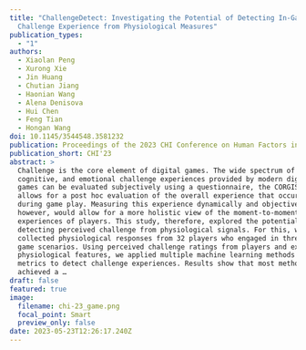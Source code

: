 ```yaml
---
title: "ChallengeDetect: Investigating the Potential of Detecting In-Game
  Challenge Experience from Physiological Measures"
publication_types:
  - "1"
authors:
  - Xiaolan Peng
  - Xurong Xie
  - Jin Huang
  - Chutian Jiang
  - Haonian Wang
  - Alena Denisova
  - Hui Chen
  - Feng Tian
  - Hongan Wang
doi: 10.1145/3544548.3581232
publication: Proceedings of the 2023 CHI Conference on Human Factors in Computing Systems
publication_short: CHI'23
abstract: >
  Challenge is the core element of digital games. The wide spectrum of physical,
  cognitive, and emotional challenge experiences provided by modern digital
  games can be evaluated subjectively using a questionnaire, the CORGIS, which
  allows for a post hoc evaluation of the overall experience that occurred
  during game play. Measuring this experience dynamically and objectively,
  however, would allow for a more holistic view of the moment-to-moment
  experiences of players. This study, therefore, explored the potential of
  detecting perceived challenge from physiological signals. For this, we
  collected physiological responses from 32 players who engaged in three typical
  game scenarios. Using perceived challenge ratings from players and extracted
  physiological features, we applied multiple machine learning methods and
  metrics to detect challenge experiences. Results show that most methods
  achieved a …
draft: false
featured: true
image:
  filename: chi-23_game.png
  focal_point: Smart
  preview_only: false
date: 2023-05-23T12:26:17.240Z
---
```

